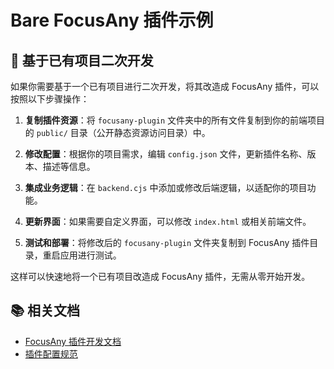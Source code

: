 # Bare FocusAny 插件示例

## 🔧 基于已有项目二次开发

如果你需要基于一个已有项目进行二次开发，将其改造成 FocusAny 插件，可以按照以下步骤操作：

1. **复制插件资源**：将 `focusany-plugin` 文件夹中的所有文件复制到你的前端项目的 `public/` 目录（公开静态资源访问目录）中。

2. **修改配置**：根据你的项目需求，编辑 `config.json` 文件，更新插件名称、版本、描述等信息。

3. **集成业务逻辑**：在 `backend.cjs` 中添加或修改后端逻辑，以适配你的项目功能。

4. **更新界面**：如果需要自定义界面，可以修改 `index.html` 或相关前端文件。

5. **测试和部署**：将修改后的 `focusany-plugin` 文件夹复制到 FocusAny 插件目录，重启应用进行测试。

这样可以快速地将一个已有项目改造成 FocusAny 插件，无需从零开始开发。

## 📚 相关文档

- [FocusAny 插件开发文档](https://focusany.com/doc)
- [插件配置规范](https://focusany.com/sdk/config.schema.json)
